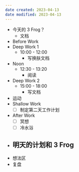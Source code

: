 ```yaml
---
date created: 2023-04-13 
date modified: 2023-04-13
---
```

- 今天的 3 Frog？
	- 文档
- Before Work
- Deep Work 1
	- 10:00 - 12:00
		- 写换肤文档
- Noon
	- 12:30 - 13:20
		- 阅读
- Deep Work 2
	- 15:00 - 18:00
		- 写文档
- 运动
- Shallow Work
	- [ ] 制定第二天工作计划
- After Work
	- [ ] 冥想
	- [ ] 冷水浴
- 明天的计划和 3 Frog
	- 
- 想法区
- 复盘
